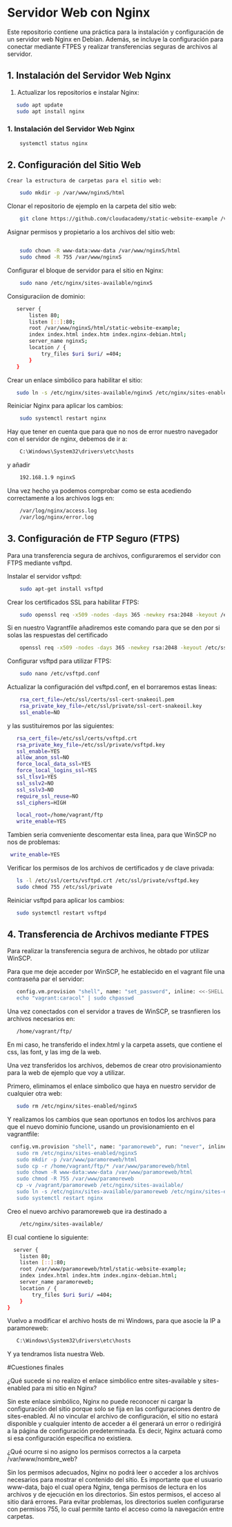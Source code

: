 # Servidor Web con Nginx

Este repositorio contiene una práctica para la instalación y configuración de un servidor web Nginx en Debian. Además, se incluye la configuración para conectar mediante FTPES y realizar transferencias seguras de archivos al servidor.


## 1. Instalación del Servidor Web Nginx

1. Actualizar los repositorios e instalar Nginx:
```bash
   sudo apt update
   sudo apt install nginx
```

### 1. Instalación del Servidor Web Nginx
```bash
    systemctl status nginx
```

## 2. Configuración del Sitio Web

    Crear la estructura de carpetas para el sitio web:

```bash
    sudo mkdir -p /var/www/nginxS/html
```
Clonar el repositorio de ejemplo en la carpeta del sitio web:

```bash
    git clone https://github.com/cloudacademy/static-website-example /var/www/nginxS/html
 ```
Asignar permisos y propietario a los archivos del sitio web:
```bash

    sudo chown -R www-data:www-data /var/www/nginxS/html
    sudo chmod -R 755 /var/www/nginxS
```

Configurar el bloque de servidor para el sitio en Nginx:

```bash
    sudo nano /etc/nginx/sites-available/nginxS
 ```
Consiguraciion de dominio:
 ```bash
    server {
        listen 80;
        listen [::]:80;
        root /var/www/nginxS/html/static-website-example;
        index index.html index.htm index.nginx-debian.html;
        server_name nginxS;
        location / {
            try_files $uri $uri/ =404;
        }
    }

 ```
Crear un enlace simbólico para habilitar el sitio:

 ```bash
    sudo ln -s /etc/nginx/sites-available/nginxS /etc/nginx/sites-enabled/
 ```
Reiniciar Nginx para aplicar los cambios:

```bash
    sudo systemctl restart nginx
```

Hay que tener en cuenta que para que no nos de error nuestro navegador con el servidor de nginx, debemos de ir a:
```bash
    C:\Windows\System32\drivers\etc\hosts 
 ```
y añadir
```bash
    192.168.1.9 nginxS
```
Una vez hecho ya podemos comprobar como se esta acediendo correctamente a los archivos logs en: 
```bash
    /var/log/nginx/access.log
    /var/log/nginx/error.log
 ```

## 3. Configuración de FTP Seguro (FTPS)

Para una transferencia segura de archivos, configuraremos el servidor con FTPS mediante vsftpd.

Instalar el servidor vsftpd:

```bash
    sudo apt-get install vsftpd
```
Crear los certificados SSL para habilitar FTPS:
```bash
    sudo openssl req -x509 -nodes -days 365 -newkey rsa:2048 -keyout /etc/ssl/private/vsftpd.key -out /etc/ssl/certs/vsftpd.crt
```
Si en nuestro Vagrantfile añadiremos este comando para que se den por si solas las respuestas del certificado 
```bash
    openssl req -x509 -nodes -days 365 -newkey rsa:2048 -keyout /etc/ssl/private/vsftpd.key -out /etc/ssl/certs/vsftpd.crt -subj "/C=ES/ST=./L=./O=./OU=./CN=nginxS/emailAddress=."
```

Configurar vsftpd para utilizar FTPS:

```bash
    sudo nano /etc/vsftpd.conf
```
Actualizar la configuración del vsftpd.conf, en el borraremos estas lineas:

```bash
    rsa_cert_file=/etc/ssl/certs/ssl-cert-snakeoil.pem
    rsa_private_key_file=/etc/ssl/private/ssl-cert-snakeoil.key
    ssl_enable=NO
```

y las sustituiremos por las siguientes:

 ```bash
    rsa_cert_file=/etc/ssl/certs/vsftpd.crt
    rsa_private_key_file=/etc/ssl/private/vsftpd.key
    ssl_enable=YES
    allow_anon_ssl=NO
    force_local_data_ssl=YES
    force_local_logins_ssl=YES
    ssl_tlsv1=YES
    ssl_sslv2=NO
    ssl_sslv3=NO
    require_ssl_reuse=NO
    ssl_ciphers=HIGH

    local_root=/home/vagrant/ftp
    write_enable=YES
 ```
Tambien seria comveniente descomentar esta linea, para que WinSCP no nos de problemas: 
 ```bash
  write_enable=YES
```
Verificar los permisos de los archivos de certificados y de clave privada:

 ```bash
    ls -l /etc/ssl/certs/vsftpd.crt /etc/ssl/private/vsftpd.key
    sudo chmod 755 /etc/ssl/private
 ```
Reiniciar vsftpd para aplicar los cambios:

 ```bash
    sudo systemctl restart vsftpd
 ```
## 4. Transferencia de Archivos mediante FTPES

Para realizar la transferencia segura de archivos, he obtado por utilizar WinSCP.

Para que me deje acceder por WinSCP, he establecido en el vagrant file una contraseña par el servidor:

 ```bash
    config.vm.provision "shell", name: "set_password", inline: <<-SHELL
    echo "vagrant:caracol" | sudo chpasswd
 ```

Una vez conectados con el servidor a traves de WinSCP, se trasnfieren los archivos necesarios en:
 ```bash
    /home/vagrant/ftp/
 ```
En mi caso, he transferido el index.html y la carpeta assets, que contiene el css, las font, y las img de la web.

Una vez transferidos los archivos, debemos de crear otro provisionamiento para la web de ejemplo que voy a utilizar.

Primero, eliminamos el enlace simbolico que haya en nuestro servidor de cualquier otra web:
 ```bash
    sudo rm /etc/nginx/sites-enabled/nginxS
  ```
Y realizamos los cambios que sean oportunos en todos los archivos para que el nuevo dominio funcione, usando un provisionamiento en el vagrantfile:
 ```bash
  config.vm.provision "shell", name: "paramoreweb", run: "never", inline: <<-SHELL
    sudo rm /etc/nginx/sites-enabled/nginxS
    sudo mkdir -p /var/www/paramoreweb/html
    sudo cp -r /home/vagrant/ftp/* /var/www/paramoreweb/html
    sudo chown -R www-data:www-data /var/www/paramoreweb/html
    sudo chmod -R 755 /var/www/paramoreweb
    cp -v /vagrant/paramoreweb /etc/nginx/sites-available/
    sudo ln -s /etc/nginx/sites-available/paramoreweb /etc/nginx/sites-enabled/
    sudo systemctl restart nginx
```

Creo el nuevo archivo paramoreweb que ira destinado a 
```bash
    /etc/nginx/sites-available/
```
El cual contiene lo siguiente:
```bash 
  server {
	listen 80;
	listen [::]:80;
	root /var/www/paramoreweb/html/static-website-example;
	index index.html index.htm index.nginx-debian.html;
	server_name paramoreweb;
	location / {
		try_files $uri $uri/ =404;
	}
}

```
Vuelvo a modificar el archivo hosts de mi Windows, para que asocie la IP a paramoreweb:

```bash
   C:\Windows\System32\drivers\etc\hosts
```
Y ya tendramos lista nuestra Web.

#Cuestiones finales 

¿Qué sucede si no realizo el enlace simbólico entre sites-available y sites-enabled para mi sitio en Nginx?

Sin este enlace simbólico, Nginx no puede reconocer ni cargar la configuración del sitio porque solo se fija en las configuraciones dentro de sites-enabled. Al no vincular el archivo de configuración, el sitio no estará disponible y cualquier intento de acceder a él generará un error o redirigirá a la página de configuración predeterminada. Es decir, Nginx actuará como si esa configuración específica no existiera.

¿Qué ocurre si no asigno los permisos correctos a la carpeta /var/www/nombre_web?

Sin los permisos adecuados, Nginx no podrá leer o acceder a los archivos necesarios para mostrar el contenido del sitio. Es importante que el usuario www-data, bajo el cual opera Nginx, tenga permisos de lectura en los archivos y de ejecución en los directorios. Sin estos permisos, el acceso al sitio dará errores. Para evitar problemas, los directorios suelen configurarse con permisos 755, lo cual permite tanto el acceso como la navegación entre carpetas.